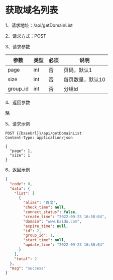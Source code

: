 # 获取域名列表

1、请求地址：/api/getDomainList

2、请求方式：POST

3、请求参数

| 参数  | 类型   | 必须 | 说明 |
| -| - | - | - |
|page | int | 否 | 页码，默认1
|size | int | 否 | 每页数量，默认10
|group_id | int | 否 | 分组id

4、返回参数

略


5、请求示例

```
POST {{baseUrl}}/api/getDomainList
Content-Type: application/json

{
  "page": 1,
  "size": 1
}
```

6、返回示例

```json
{
  "code": 0,
  "data": {
    "list": [
      {
        "alias": "百度",
        "check_time": null,
        "connect_status": false,
        "create_time": "2022-09-23 16:50:04",
        "domain": "www.baidu.com",
        "expire_time": null,
        "id": 2,
        "group_id": 1,
        "start_time": null,
        "update_time": "2022-09-23 16:50:04"
      }
    ],
    "total": 2
  },
  "msg": "success"
}
```

